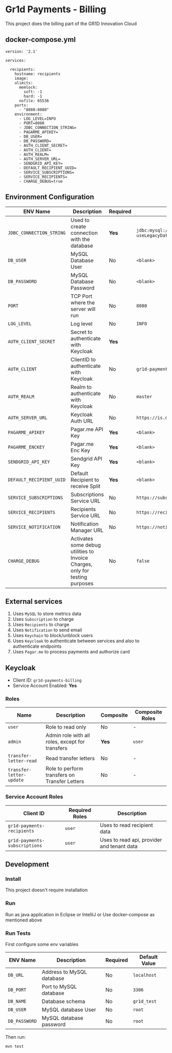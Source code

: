 Gr1d Payments - Billing
=====================

This project does the billing part of the GR1D Innovation Cloud

## docker-compose.yml

```
version: '2.1'

services:

  recipients:
    hostname: recipients
    image: 
    ulimits:
      memlock:
        soft: -1
        hard: -1
      nofile: 65536
    ports:
      - "8080:8080"
    environment:
      - LOG_LEVEL=INFO
      - PORT=8080
      - JDBC_CONNECTION_STRING=
      - PAGARME_APIKEY=
      - DB_USER=
      - DB_PASSWORD=
      - AUTH_CLIENT_SECRET=
      - AUTH_CLIENT=
      - AUTH_REALM=
      - AUTH_SERVER_URL= 
      - SENDGRID_API_KEY=
      - DEFAULT_RECIPIENT_UUID=
      - SERVICE_SUBSCRIPTIONS=
      - SERVICE_RECIPIENTS=
      - CHARGE_DEBUG=true
```

## Environment Configuration

| ENV Name                                  | Description                                                                   | Required | Default Value                                                                                               |
|-------------------------------------------|-------------------------------------------------------------------------------|----------|-------------------------------------------------------------------------------------------------------------|
| `JDBC_CONNECTION_STRING`                  | Used to create connection with the database                                   | **Yes**  | `jdbc:mysql://localhost:3306/gr1d_billing?useLegacyDatetimeCode=false&useTimezone=true&serverTimezone=UTC`  |
| `DB_USER`                                 | MySQL Database User                                                           | No       | `<blank>`                                                                                                   |
| `DB_PASSWORD`                             | MySQL Database Password                                                       | No       | `<blank>`                                                                                                   |
| `PORT`                                    | TCP Port where the server will run                                            | No       | `8080`                                                                                                      |
| `LOG_LEVEL`                               | Log level                                                                     | No       | `INFO`                                                                                                      |
| `AUTH_CLIENT_SECRET`                      | Secret to authenticate with Keycloak                                          | **Yes**  |                                                                                                             |
| `AUTH_CLIENT`                             | ClientID to authenticate with Keycloak                                        | No       | `gr1d-payments-billing`                                                                                     |
| `AUTH_REALM`                              | Realm to authenticate with Keycloak                                           | No       | `master`                                                                                                    |
| `AUTH_SERVER_URL`                         | Keycloak Auth URL                                                             | No       | `https://is.dev.gr1d.io/auth`                                                                               |
| `PAGARME_APIKEY`                          | Pagar.me API Key                                                              | **Yes**  | `<blank>`                                                                                                   |
| `PAGARME_ENCKEY`                          | Pagar.me Enc Key                                                              | **Yes**  | `<blank>`                                                                                                   |
| `SENDGRID_API_KEY`                        | Sendgrid API Key                                                              | **Yes**  | `<blank>`                                                                                                   |
| `DEFAULT_RECIPIENT_UUID`                  | Default Recipient to receive Split                                            | **Yes**  | `<blank>`                                                                                                   |
| `SERVICE_SUBSCRIPTIONS`                   | Subscriptions Service URL                                                     | No       | `https://subscriptions-api.dev.gr1d.io`                                                                     |
| `SERVICE_RECIPIENTS`                      | Recipients Service URL                                                        | No       | `https://recipients-api.dev.gr1d.io`                                                                        |
| `SERVICE_NOTIFICATION`                    | Notification Manager URL                                                      | No       | `https://notification-manager.dev.gr1d.io`                                                                  |
| `CHARGE_DEBUG`                            | Activates some debug utilities to Invoice Charges, only for testing purposes  | No       | `false`                                                                                                     |


## External services

1. Uses `MySQL` to store metrics data
2. Uses `Subscription` to charge
3. Uses `Recipients` to charge
4. Uses `Notification` to send email
5. Uses `Keychain` to block/unblock users      
6. Uses `Keycloak` to authenticate between services and also to authenticate endpoints
7. Uses `Pagar.me` to process payments and authorize card

## Keycloak

- Client ID: `gr1d-payments-billing`
- Service Account Enabled: **Yes**

### Roles

| Name                     | Description                                     | Composite | Composite Roles |
|--------------------------|-------------------------------------------------|-----------|-----------------|
| `user`                   | Role to read only                               | No        | -               |
| `admin`                  | Admin role with all roles, except for transfers | **Yes**   | `user`          |
| `transfer-letter-read`   | Read transfer letters                           | No        | -               |
| `transfer-letter-update` | Role to perform transfers on Transfer Letters   | No        | -               |

### Service Account Roles

| Client ID                     | Required Roles  | Description                                     |
|-------------------------------|-----------------|-------------------------------------------------|
| `gr1d-payments-recipients`    | `user`          | Uses to read recipient data                     |
| `gr1d-payments-subscriptions` | `user`          | Uses to read api, provider and tenant data      |

## Development

### Install

This project doesn't require installation

### Run

Run as java application in Eclipse or IntelliJ or Use docker-compose as mentioned above

### Run Tests

First configure some env variables

| ENV Name         | Description                | Required | Default Value   |
|------------------|----------------------------|----------|-----------------|
| `DB_URL`         | Address to MySQL database  | No       | `localhost`     |
| `DB_PORT`        | Port to MySQL database     | No       | `3306`          |
| `DB_NAME`        | Database schema            | No       | `gr1d_test`     |
| `DB_USER`        | MySQL database User        | No       | `root`          |
| `DB_PASSWORD`    | MySQL database password    | No       | `root`          |

Then run:

```
mvn test
```